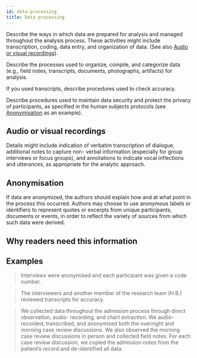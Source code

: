 ```yaml
---
id: data-processing
title: Data processing
---
```

Describe the ways in which data are prepared for analysis and managed throughout the analysis process. These activities might include transcription, coding, data entry, and organization of data. (See also [Audio or visual recordings](.)).

Describe the processes used to organize, compile, and categorize data (e.g., field notes, transcripts, documents, photographs, artifacts) for analysis.

If you used transcripts, describe procedures used to check accuracy.

Describe procedures used to maintain data security and protect the privacy of participants, as specified in the human subjects protocols (see [Anonymisation](.) as an example).

## Audio or visual recordings

Details might include indication of verbatim transcription of dialogue, additional notes to capture non- verbal information (especially for group interviews or focus groups), and annotations to indicate vocal inflections and utterances, as appropriate for the analytic approach.

## Anonymisation

If data are anonymized, the authors should explain how and at what point in the process this occurred. Authors may choose to use anonymous labels or identifiers to represent quotes or excerpts from unique participants, documents or events, in order to reflect the variety of sources from which such data were derived.

## Why readers need this information

## Examples

> Interviews were anonymised and each participant was given a code number.

> The interviewers and another member of the research team (H.B.) reviewed transcripts for accuracy.

> We collected data throughout the admission process through direct observation, audio- recording, and chart extraction. We audio-recorded, transcribed, and anonymized both the overnight and morning case review discussions. We also observed the morning case review discussions in person and collected field notes. For each case review discussion, we copied the admission notes from the patient’s record and de-identified all data.
